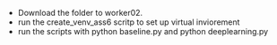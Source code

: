 - Download the folder to worker02.
- run the create_venv_ass6 scritp to set up virtual inviorement
- run the scripts with python baseline.py and python deeplearning.py